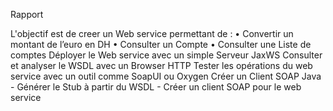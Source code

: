 Rapport 

L'objectif est de creer un Web service permettant de : 
    • Convertir un montant de l’euro en DH
    • Consulter un Compte
    • Consulter une Liste de comptes
Déployer le Web service avec un simple Serveur JaxWS
Consulter et analyser le WSDL avec un Browser HTTP
Tester les opérations du web service avec un outil comme SoapUI ou Oxygen
Créer un Client SOAP Java
    - Générer le Stub à partir du WSDL
    - Créer un client SOAP pour le web service
